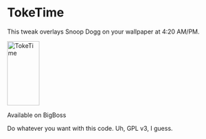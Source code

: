 TokeTime
================

This tweak overlays Snoop Dogg on your wallpaper at 4:20 AM/PM.

<img src="https://pbs.twimg.com/media/CE130CRUMAAsWKA.jpg" alt="TokeTime" style="width: 75px; height: 150px;"/>

Available on BigBoss

Do whatever you want with this code. Uh, GPL v3, I guess.
